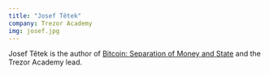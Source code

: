 ```yaml
---
title: "Josef Tětek"
company: Trezor Academy
img: josef.jpg
---
```


Josef Tětek is the author of [Bitcoin: Separation of Money and State](https://braiins.com/books/bitcoin-separation-of-money-and-state) and the Trezor Academy lead.
